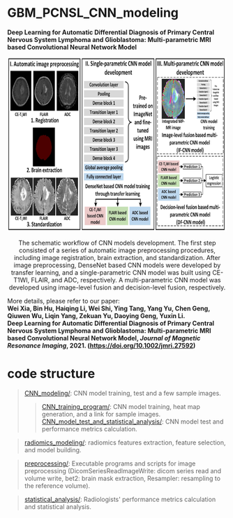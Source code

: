 # GBM_PCNSL_CNN_modeling
**Deep Learning for Automatic Differential Diagnosis of Primary Central Nervous System Lymphoma and Glioblastoma: Multi-parametric MRI based Convolutional Neural Network Model**
<div align=center>
<img src="https://github.com/xiawei999000/GBM_PCNSL_CNN_modeling/blob/main/work_flow.jpg" alt="work_flow" title="work_flow" width="800" height="400" />

The schematic workflow of CNN models development. The first step consisted of a series of automatic image preprocessing procedures, including image registration, brain extraction, and standardization. After image preprocessing, DenseNet based CNN models were developed by transfer learning, and a single-parametric CNN model was built using CE-T1WI, FLAIR, and ADC, respectively. A multi-parametric CNN model was developed using image-level fusion and decision-level fusion, respectively.
</div>

More details, please refer to our paper:  
**Wei Xia, Bin Hu, Haiqing Li, Wei Shi, Ying Tang, Yang Yu, Chen Geng, Qiuwen Wu, Liqin Yang, Zekuan Yu, Daoying Geng, Yuxin Li.  
Deep Learning for Automatic Differential Diagnosis of Primary Central Nervous System Lymphoma and Glioblastoma: Multi-parametric MRI based Convolutional Neural Network Model, 
*Journal of Magnetic Resonance Imaging*, 2021. (https://doi.org/10.1002/jmri.27592)**

# code structure
> [CNN_modeling/](https://github.com/xiawei999000/GBM_PCNSL_CNN_modeling/tree/main/CNN_modeling): CNN model training, test and a few sample images.
> >[CNN_training_program/](https://github.com/xiawei999000/GBM_PCNSL_CNN_modeling/tree/main/CNN_modeling/CNN_training_program): CNN model training, heat map generation, and a link for sample images.
> >[CNN_model_test_and_statistical_analysis/](https://github.com/xiawei999000/GBM_PCNSL_CNN_modeling/tree/main/CNN_modeling/CNN_model_test_and_statistical_analysis): CNN model test and performance metrics calculation.  

> [radiomics_modeling/](https://github.com/xiawei999000/GBM_PCNSL_CNN_modeling/tree/main/radiomics_modeling): radiomics features extraction, feature selection, and model building.

> [preprocessing/](https://github.com/xiawei999000/GBM_PCNSL_CNN_modeling/tree/main/preprocessing): Executable programs and scripts for image preprocessing (DicomSeriesReadImageWrite: dicom series read and volume write, bet2: brain mask extraction, Resampler: resampling to the reference volume).  

> [statistical_analysis/](https://github.com/xiawei999000/GBM_PCNSL_CNN_modeling/tree/main/statistical_analysis): Radiologists' performance metrics calculation and statistical analysis.
